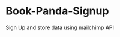 # Book-Panda-Signup
 Sign Up and store data using mailchimp API
 
<!--- [Sign Up here](https://fast-stream-95730.herokuapp.com/) --->
